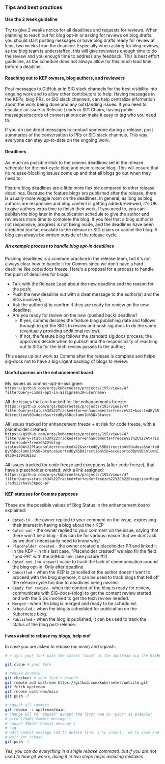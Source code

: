 ### Tips and best practices

#### Use the 2 week guideline

Try to give 2 weeks notice for all deadlines and requests for reviews. When planning to reach out for blog opt-in or asking for reviews on blog drafts, you should start posting messages or have blog drafts ready for review at least two weeks from the deadline. Especially when asking for blog reviews, as the blog team is understaffed, this will give reviewers enough time to do the review and you enough time to address any feedback. This is best effort guideline, as the schedule does not always allow for this much lead time before a deadline.

#### Reaching out to KEP owners, blog authors, and reviewers

Post messages to GitHub or in SIG slack channels for the best visibility into ongoing work and to allow other contributors to help. Having messages in the KEPs, blog PRs, or SIG slack channels, can help centralize information about the work being done and any outstanding issues. If you need to escalate an issue to Release Leads or SIG Chairs, having public messages/records of conversations can make it easy to tag who you need to. 

If you do use direct messages to contact someone during a release, post summaries of the conversation to PRs or SIG slack channels. This way everyone can stay up-to-date on the ongoing work.

#### Deadlines

As much as possible stick to the comms deadlines set in the release schedule for the mid-cycle blog and main release blog. This will ensure that no release-blocking issues come up and that all blogs go out when they need to.

Feature blog deadlines are a little more flexible compared to other release deadlines. Because the feature blogs are published after the release, there is usually more wiggle room on the deadlines. In general, as long as blog authors are responsive and blog content is getting added/reviewed, it's OK to give authors extra time to finish their work. If you need to, you can publish the blog later in the publication schedule to give the author and reviewers more time to complete the blog. If you feel that a blog author is not responsive, progress is not being made, and the deadlines have been stretched too far, escalate to the release or SIG chairs or cancel the blog. A blog can always be written outside of the release cycle.

##### An example process to handle blog opt-in deadlines

Pushing deadlines is a common practice in the release team, but it's not always clear how to handle it for Comms since we don't have a hard deadline like code/docs freeze. 
Here's a proposal for a process to handle the push of deadlines for blogs:

- Talk with the Release Lead about the new deadline and the reason for the push;
- Push the new deadline out with a clear message to the author(s) and the SIGs involved;
- Ask the author(s) to confirm if they are ready for review on the new deadline;
- Are you ready for review on the new (pushed back) deadline?
  - If yes, comms decides the feature blog publishing date and follows through to get the SIGs to review and push sig docs to do the same (eventually providing additional review);
  - If not, the feature blog follows the standard sig docs process, the approvers decide when to publish and the responsibility of reaching out to SIGs for the tech review passes to the author;

This eases up our work as Comms after the release is complete and helps sig-docs not to have a big urgent backlog of blogs to review.

#### Useful queries on the enhancement board

My issues as comms-opt-in-assignee:
`https://github.com/orgs/kubernetes/projects/195/views/4?filterQuery=comms-opt-in-assignee%3A<username>`

All the issues that are tracked for the enhancements freeze:
`https://github.com/orgs/kubernetes/projects/195/views/4?filterQuery=status%3A%22Tracked+for+enhancements+freeze%22+&sortedBy%5Bdirection%5D=desc&sortedBy%5BcolumnId%5D=Status`

All issues tracked for enhancement freeze + at risk for code freeze, with a placeholder created:
`https://github.com/orgs/kubernetes/projects/195/views/4?filterQuery=status%3A%22Tracked+for+enhancements+freeze%22%2C%22At+risk+for+code+freeze%22+blog-status%3A%22Placeholder+created%22&sortedBy%5Bdirection%5D=desc&sortedBy%5BcolumnId%5D=Status&sortedBy%5Bdirection%5D=asc&sortedBy%5BcolumnId%5D=130436282`

All issues tracked for code freeze and exceptions (after code freeze), that have a placeholder created, with a link assigned:
`https://github.com/orgs/kubernetes/projects/195/views/4?filterQuery=status%3A%22Tracked+for+code+freeze%22%2C%22Exception+Required%22+has%3Apod-pr`

#### KEP statuses for Comms purposes

These are the possible values of Blog Status in the enhancement board explained:

- `Opted-in` - the owner replied to your comment on the issue, expressing their interest in having a blog about their KEP
- `Opted-out` - the owner replied to your comment on the issue, saying that there won't be a blog - this can be for various reason that we don't ask as we don't necessarily need to know why!
- `Placeholder created` - the owner created a placeholder PR and linked it in the KEP - in this last case, "Placeholder created" we also fill the field "pod-PR" with the GitHub link. (see picture #2)
- `Opted out (no answer)` value to track the lack of communication around the blog opt-in. Only after deadline
- `Cancelled` - when the KEP is cancelled or the author doesn't want to proceed with the blog anymore, it can be used to track blogs that fell off the release cycle too due to deadlines being missed.
- `Ready for review` - when the content of the blog is ready for review, communicate with SIG-docs-(blog) to get the content review started and with the SIGs involved to get the tech review needed.
- `Merged` - when the blog is merged and ready to be scheduled.
- `Scheduled` - when the blog is scheduled for publication on the Kubernetes blog.
- `Published` - when the blog is published, it can be used to track the status of the blog post-release.

#### I was asked to rebase my blogs, help me!

In case you are asked to rebase (on main) and squash:

```bash
# > sync your fork with the latest "main" of the upstream via the GitHub UI <

git clone # your fork

# rebase on main
git checkout # your fork's branch
git remote add upstream https://github.com/kubernetes/website.git
git fetch upstream
git rebase upstream/main
git push -f

# squash all commits
git rebase -i upstream/main
# change all to "squash" except the first one to "pick" as example:
# pick 123abc Commit message 1
# squash 456def Commit message 2
# :wq
# edit commit message (dd to delete line, i to insert, :wq to save and exit)
# wait for rebase
git push -f
```

_Yes, you can do everything in a single rebase command, but if you are not used to how git works, doing it in two steps helps avoiding mistakes_